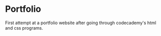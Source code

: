 # Portfolio

First attempt at a portfolio website after going through codecademy's html and css programs.
